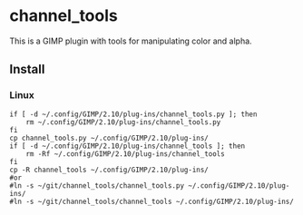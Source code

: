 # channel_tools
This is a GIMP plugin with tools for manipulating color and alpha.

## Install
### Linux
```
if [ -d ~/.config/GIMP/2.10/plug-ins/channel_tools.py ]; then
    rm ~/.config/GIMP/2.10/plug-ins/channel_tools.py
fi
cp channel_tools.py ~/.config/GIMP/2.10/plug-ins/
if [ -d ~/.config/GIMP/2.10/plug-ins/channel_tools ]; then
    rm -Rf ~/.config/GIMP/2.10/plug-ins/channel_tools
fi
cp -R channel_tools ~/.config/GIMP/2.10/plug-ins/
#or
#ln -s ~/git/channel_tools/channel_tools.py ~/.config/GIMP/2.10/plug-ins/
#ln -s ~/git/channel_tools/channel_tools ~/.config/GIMP/2.10/plug-ins/
```
